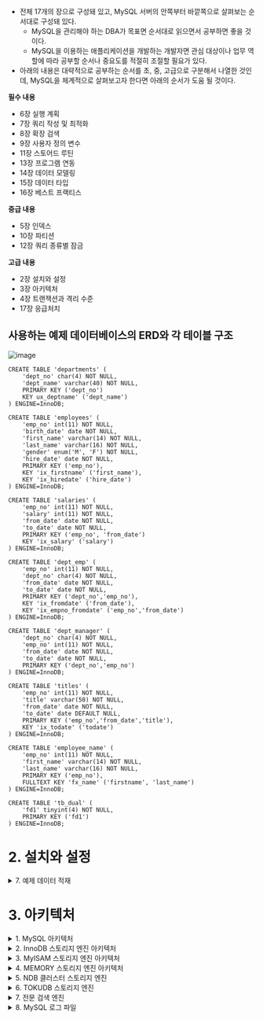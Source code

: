 
- 전체 17개의 장으로 구성돼 있고, MySQL 서버의 안쪽부터 바깥쪽으로 살펴보는 순서대로 구성돼 있다.
  - MySQL을 관리해야 하는 DBA가 목표면 순서대로 읽으면서 공부하면 좋을 것이다.
  - MySQL을 이용하는 애플리케이션을 개발하는 개발자면 관심 대상이나 업무 역할에 따라 공부할 순서나 중요도를 적절히 조절할 필요가 있다.
- 아래의 내용은 대략적으로 공부하는 순서를 초, 중, 고급으로 구분해서 나열한 것인데, MySQL을 체계적으로 살펴보고자 한다면 아래의 순서가 도움 될 것이다.

**필수 내용**
- 6장 실행 계획
- 7장 쿼리 작성 및 최적화
- 8장 확장 검색
- 9장 사용자 정의 변수
- 11장 스토어드 루틴
- 13장 프로그램 연동
- 14장 데이터 모델링
- 15장 데이터 타입
- 16장 베스트 프랙티스 

**중급 내용**
- 5장 인덱스
- 10장 파티션
- 12장 쿼리 종류별 잠금

**고급 내용**
- 2장 설치와 설정
- 3장 아키텍처
- 4장 트랜잭션과 격리 수준
- 17장 응급처치


## 사용하는 예제 데이터베이스의 ERD와 각 테이블 구조
![image](https://user-images.githubusercontent.com/28394879/137692687-f7159e93-21aa-4b24-81ee-9a7ac636e48b.png)

```mysql
CREATE TABLE 'departments' (
    'dept_no' char(4) NOT NULL,
    'dept_name' varchar(40) NOT NULL,
    PRIMARY KEY ('dept_no')
    KEY ux_deptname' ('dept_name')
) ENGINE=InnoDB;

CREATE TABLE 'employees' (
    'emp_no' int(11) NOT NULL,
    'birth_date' date NOT NULL,
    'first_name' varchar(14) NOT NULL,
    'last_name' varchar(16) NOT NULL,
    'gender' enum('M', 'F') NOT NULL,
    'hire_date' date NOT NULL,
    PRIMARY KEY ('emp_no'),
    KEY 'ix_firstname' ('first_name'),
    KEY 'ix_hiredate' ('hire_date')
) ENGINE=InnoDB;

CREATE TABLE 'salaries' (
    'emp_no' int(11) NOT NULL,
    'salary' int(11) NOT NULL,
    'from_date' date NOT NULL,
    'to_date' date NOT NULL,
    PRIMARY KEY ('emp_no', 'from_date')
    KEY 'ix_salary' ('salary')
) ENGINE=InnoDB;

CREATE TABLE 'dept_emp' (
    'emp_no' int(11) NOT NULL,
    'dept_no' char(4) NOT NULL,
    'from_date' date NOT NULL,
    'to_date' date NOT NULL,
    PRIMARY KEY ('dept_no','emp_no'),
    KEY 'ix_fromdate' ('from_date'),
    KEY 'ix_empno_fromdate' ('emp_no','from_date')
) ENGINE=InnoDB;

CREATE TABLE 'dept_manager' (
    'dept_no' char(4) NOT NULL,
    'emp_no' int(11) NOT NULL,
    'from_date' date NOT NULL,
    'to_date' date NOT NULL,
    PRIMARY KEY ('dept_no','emp_no')
) ENGINE=InnoDB;

CREATE TABLE 'titles' (
    'emp_no' int(11) NOT NULL,
    'title' varchar(50) NOT NULL,
    'from_date' date NOT NULL,
    'to_date' date DEFAULT NULL,
    PRIMARY KEY ('emp_no','from_date','title'),
    KEY 'ix_todate' ('todate')
) ENGINE=InnoDB;

CREATE TABLE 'employee_name' (
    'emp_no' int(11) NOT NULL,
    'first_name' varchar(14) NOT NULL,
    'last_name' varchar(16) NOT NULL,
    PRIMARY KEY ('emp_no'),
    FULLTEXT KEY 'fx_name' ('firstname', 'last_name')
) ENGINE=InnoDB;

CREATE TABLE 'tb_dual' (
    'fd1' tinyint(4) NOT NULL,
    PRIMARY KEY ('fd1')
) ENGINE=InnoDB;
```

# 2. 설치와 설정

<details> <summary> 7. 예제 데이터 적재</summary>

## 7. 예제 데이터 적재

- docker를 활용한 mysql 적재
```
$ docker run --platform linux/amd64 -d -p 3306:3306 \
-e MYSQL_ALLOW_EMPTY_PASSWORD=true \
--name mysql \
-v /Users/singyeongdeog/Documents/mysql:/var/lib/mysql \
mysql:5.7 --character-set-server=utf8 --collation-server=utf8_unicode_ci

$ docker exec -it mysql bin/bash

$ apt-get update
$ apt-get install wget
$ apt-get install bzip2
$ wget https://launchpad.net/test-db/employees-db-1/1.0.6/+download/employees_db-full-1.0.6.tar.bz2
$ tar jxvf employees_db-full-1.0.6.tar.bz2
$ cd employees_db
$ mysql
$ SOURCE employees.sql
```


</details>

# 3. 아키텍처

<details> <summary> 1. MySQL 아키텍처 </summary>

## 3.1 MySQL 아키텍처

- 이 장의 목적은 MySQL의 쿼리를 작성하고 튜닝할 때 필요한 기본적인 MySQL의 구조를 훑어 보는데 있다.
  - MySQL은 다른 DBMS에 비해 구조가 상당히 독특하다.
  - 사용자 입장에서 보면 거의 차이가 느껴지지 않지만 이런 독특한 구조 때문에 다른 DBMS에서는 가질 수 없는 혜택을 누릴 수도 있으며, 반대로 다른 DBMS에서는 문제되지 않을 것들이 가끔 문제가 되기도 한다.


### 3.1.1 MySQL의 전체 구조 
![image](https://user-images.githubusercontent.com/28394879/138015478-1f63e917-968f-41e9-9338-1c21e98e66ef.png)

- MySQL은 일반 상용 RDBMS에서 제공하는 대부분의 접근법을 모두 지원한다.
  - MySQL 고유의 C API 부터 시작해 JDBC나 ODBC, 그리고 .NET의 표준 드라이버를 제공하며, 이러한 드라이버를 이용해 C/C++, PHP, 자바, 펄, 파이썬, 루비나 .NET 및 코볼까지 모든 언어를 이용해 MySQL 서버에서 쿼리를 사용할 수 있게 지원한다.
- MySQL 서버는 크게 MySQL 엔진과 스토리지 엔진으로 구분해서 볼 수 있다.
  - 여기에서는 MySQL의 쿼리 파서나 옵티마이저 등과 같은 기능을 스토리지 엔진과 구분하고자 위의 그림에서는 "MySQL 엔진"과 "스토리지 엔진"으로 구분했다.
  - 그리고 이 둘을 모두 합쳐서 그냥 MySQL 또는 MySQL 서버라고 표현하겠다.

**MySQL 엔진**

- MySQL 엔진은 클라이언트로부터의 접속 및 쿼리 요청을 처리하는 커넥션 핸들러와 SQL 파서 및 전처리기, 그리고 쿼리의 최적화된 실행을 위한 옵티마이저가 중심을 이룬다.
  - 그리고 성능 향상을 위해 MyISAM의 키 캐시나 InnoDB의 버퍼 풀과 같은 보조 저장소 기능이 포함돼 있다.
  - 또한, MySQL은 표준 SQL(ANSI SQL -92) 문법을 지원하기 때문에 표준 문법에 따라 작성된 쿼리는 타 DBMS와 호환되어 실행될 수 있다.
  
**스토리지 엔진**

- MySQL 엔진은 요청된 SQL 문장을 분석하거나 최적화하는 등 DBMS의 두뇌에 해당하는 처리를 수행하고, 실제 데이터를 디스크 스토리지에 저장하거나 디스크 스토리지로부터 데이터를 읽어오는 부분은 스토리지 엔진이 전담한다.
  - MySQL 서버에서 MySQL 엔진은 하나지만 스토리지 엔진은 여러 개를 동시에 사용할 수 있다.
  - 다음 예제와 같이 테이블이 사용할 스토리지 엔진을 저장하면 이후 해당 테이블의 모든 읽기 작업이나 변경 작업은 정의된 스토리지 엔진이 처리한다.
  ```
  mysql> CREATE TABLE test_table (fd1 INT, fd2 INT) ENGINE=INNODB;
  ```
  - 위 예제에서는 test_table은 InnoDB 스토리지 엔진을 사용하도록 정의했다.
  - 이제 test_table에 대해 INSERT, UPDATE, DELETE, SELECT, ... 등의 작업이 발생하면 InnoDB 스토리지 엔진이 그러한 처리를 담당하게 된다.


**핸들러 API**

- MySQL 엔진의 쿼리 실행기에서 데이터를 쓰거나 읽어야 할 때는 각 스토리지 엔진에게 쓰기 또는 읽기를 요청하는데, 이러한 요청을 핸들러(Handler) 요청이라고 하고, 여기서 사용되는 API를 핸들러 API라고 한다.
  - InnoDB 스토리지 엔진 또한 이 핸들러 API를 이용해 MySQL 엔진과 데이터를 주고받는다.
  - 이 핸들러 API를 통해 얼마나 많은 데이터(레코드) 작업이 있었는지는 "SHOW GLOBAL STATUS LIKE 'Handler%';" 명령으로 확인할 수 있다.


### 3.1.2 MySQL 스레딩 구조
![image](https://user-images.githubusercontent.com/28394879/138018864-85b789f3-7677-4672-a687-07eec6c00ece.png)

- MySQL 서버는 프로세스 기반이 아니라 스레드 기반으로 작동하며, 크게 포그라운드(Foreground) 스레드와 백그라운드(Background) 스레드로 구분할 수 있다.

- **포그라운드 스레드(클라이언트 스레드)**
  - 포그라운드 스레드는 최소한 MySQL 서버에 접속된 클라이언트의 수만큼 존재하며, 주로 각 클라이언트 사용자가 요청하는 쿼리 문장을 처리하는 것이 임무다.
    - 클라이언트 사용자가 작업을 마치고 커넥션을 종료하면 해당 커넥션을 담당하던 스레드는 다시 스레드 캐시(Thread pool)로 되돌아간다.
    - 이때 이미 스레드 캐시에 일정 개수 이상의 대기 중인 스레드가 있으면 스레드 캐시에 넣지 않고 스레드를 종료시켜 일정 개수의 스레드만 스레드 캐시에 존재하게 된다.
    - 이렇게 스레드의 개수를 일정하게 유지하게 만들어주는 파라미터가 thread_cache_size다.
  - 포그라운드 스레드는 데이터를 MySQL의 데이터 버퍼나 캐시로부터 가져오며, 버퍼나 캐시에 없는 경우에는 직접 디스크의 데이터나 인덱스 파일로부터 데이터를 읽어와서 작업을 처리한다.
    - MyISAM 테이블은 디스크 쓰기 작업까지 포그라운드 스레드가 처리하지만(MyISAM도 지연된 쓰기가 있지만 일반적인 방식은 아님) InnoDB 테이블은 데이터나 버퍼나 캐시까지만 포그라운드 스레드가 처리하고, 나머지 버퍼로부터 디스크까지 기록하는 작업은 백그라운드 스레드가 처리한다.


- **백그라운드 스레드**
  - MyISAM의 경우에는 별로 해당 사항이 없는 부분이지만 InnoDB는 여러 가지 작업이 백그라운드로 처리된다.
    - 대표적으로 인서트 버퍼(Insert Buffer)를 병합하는 스레드, 로그를 디스크로 기록하는 스레드, InnoDB 버퍼 풀의 데이터를 디스크에 기록하는 스레드, 데이터를 버퍼로 읽어들이는 스레드, 그리고 여러 가지 잠금이나 데드락을 모니터링하는 스레드가 있다.
    - 이러한 모든 스레드를 총괄하는 메인 스레드로 있다.
  - 모두 중요한 역할을 하지만 그중에서도 가장 중요한 것은 로그 스레드(Log thread)와 버퍼의 데이터를 디스크로 내려쓰는 작업을 처리하는 쓰기 스레드(Write thread)일 것이다.
    - 쓰기 스레드는 윈도우용 MySQL 5.0에서부터 1개 이상을 설정할 수 있었지만 리눅스나 유닉스 계열 MySQL에서는 5.1 버전부터 쓰기 스레드의 개수를 1개 이상으로 지정할 수 있게 됐다.
    - 이 쓰기 스레드의 개수를 지정하는 파라미터는 innodb_read_io_threads 다.
    - InnoDB에서도 데이터를 읽는 작업은 주로 클라이언트 스레드에서 처리되기 때문에 읽기 쓰레드는 많이 설정할 필요가 없지만, 쓰기 스레드는 아주 많은 작업을 백그라운드로 처리하기 때문에 일반적인 내장 디스크를 사용할 때는 2~4 정도, DAS나 SAN과 같은 스토리지를 사용할 때는 4개 이상으로 충분히 설정해 해당 스토리지 장비가 충분히 활용될 수 있게 하는 것이 좋다.

- SQL 처리 도중 데이터의 쓰기 작업은 지연(버퍼링)되어 처리될 수 있지만 데이터의 읽기 작업은 절대 지연될 수 없다.(사용자가 SELECT 쿼리를 실행하는데, "요청된 SELECT는 10분 뒤에 결과를 돌려주겠다"라고 응답을 보내는 DBMS는 없다).
  - 그래서 일반적인 상용 DBMS에는 대부분 쓰기 작업을 버퍼링해서 일괄 처리하는 기능이 탑재돼 있으며 InnoDB 또한 이러한 방식으로 처리한다.
  - 하지만 MyISAM은 그렇지 않고 사용자 스레드가 쓰기 작업까지 함께 처리하도록 설계돼 있다.
  - 이러한 이유로 InnoDB에서는 INSERT와 UPDATE 그리고 DELETE 쿼리로 데이터가 변경되는 경우, 데이터가 디스크의 데이터 파일로 완전히 저장될 때까지 기다리지 않아도 된다.
  - 하지만 MyISAM에서 일반적인 쿼리는 쓰기 버퍼링 기능을 사용할 수 없다.


> MySQL에서 사용자 스레드와 포그라운드 스레드는 똑같은 의미로 사용된다.
> 클라이언트가 MySQL 서버에 접속하게 되면 MySQL 서버는 그 클라이언트의 요청을 처리해 줄 스레드를 생성해 그 클라이언트에게 할당해 준다.
> 이 스레드는 DBMS의 앞단에서 사용자(클라이언트)와 통신하기 떄문에 포그라운드 스레드라고 하며, 또한 사용자가 요청한 작업을 처리하기 때문에 사용자 스레드라고도 한다.

### 3.1.3 메모리 할당 및 사용구조

![image](https://user-images.githubusercontent.com/28394879/138021759-f3421f96-7d21-46de-9c5b-3bdff5319bdf.png)

- MySQL에서 사용되는 메모리 공간은 크게 글로벌 메모리 영역과 로컬 메모리 영역으로 구분할 수 있다.
  - 글로벌 메모리 영역의 모든 메모리 공간은 MySQL 서버가 시작되면서 무조건 운영체제로부터 할당된다.
  - 운영체제의 종류에 따라 다르겠지만 요청된 메모리 공간을 100% 할당해줄 수도 있고, 그 공간만큼 예약해두고 필요할 떄 조금씩 할당해주는 경우도 있다.
  - 각 운영체제의 메모리 할당 방식은 상당히 복잡하며, MySQL 서버가 사용하고 있는 정확한 메모리 양을 측정하는 것 또한 쉽지 않다.
  - 그냥 단순하게 MySQL의 파라미터로 설정해 둔 만큼 운영체제로부터 메모리를 할당받는다고 생각하는 것이 좋을 듯하다.
- 글로벌 메모리 영역과 로컬 메모리 영역의 차이는 MySQL 서버 내에 존재하는 많은 스레드가 공유해서 사용하는 공간인지 아닌지에 따라 구분되며 각각 다음과 같은 특성이 있다. 
- **글로벌 메모리 영역**
  - 일반적으로 클라이언트 스레드의 수와 무관하게 일반적으로 하나의 메모리 공간만 할당된다.
  - 단, 필요에 따라 2개 이상의 메모리 공간을 할당받을 수도 있지만 클라이언트의 스레드 수와는 무관하며, 생성된 글로벌 영역이 N개라 하더라도 모든 스레드에 의해 공유된다.
- **로컬 메모리 영역**
  - 세션 메모리 영역이라고도 표현하며, MySQL 서버에 존재하는 클라이언트 스레드가 쿼리를 처리하는 데 사용하는 메모리 영역이다.
    - 대표적으로 위의 그림에서의 커넥션 버퍼와 정렬(소트) 버퍼 등이 있다.
    - 클라이언트가 MySQL서버에 접속하면 MySQL 서버에서는 클라이언트 커넥션으로부터의 요청을 처리하기 위해 스레드를 하나씩 할당하게 되는데, 클라이언트 스레드가 사용하는 메모리 공간이라고 해서 클라이언트 메모리 영역이라고도 한다. 
    - 클라이언트와 MySQL 서버와의 커넥션을 세션이라고 하기 떄문에 로컬 메모리 영역을 세션 메모리 영역이라고도 표현한다.
  - 로컬 메모리는 각 클라이언트 스레드별로 독립적으로 할당되며 절대 공유되어 사용되지 않는다는 특징이 있다.
    - 일반적으로 글로벌 메모리 영역의 크기는 주의해서 설정하지만 소트 버퍼와 같은 로컬 메모리 영역은 크게 신경 쓰지 않고 설정하는데, 최악의 경우(가능성이 희박하지만)에는 MySQL 서버가 메모리 부족으로 멈춰 버릴 수도 있으므로 적절한 메모리 공간을 설정하는 것이 중요하다.
  - 로컬 메모리 공간의 또 한 가지 중요한 특징은 각 쿼리의 용도별로 필요할 때만 공간이 할당되고 필요하지 않은 경우에는 MySQL이 메모리 공간을 할당조차도 하지 않을 수도 있다는 점이다.
    - 대표적으로 소트 버퍼나 조인 버퍼와 같은 공간이 그러하다.
  - 그리고 로컬 메모리 공간은 커넥션이 열려 있는 동안 계속 할당된 상태로 남아 있는 공간도 있고(커넥션 버퍼나 결과 버퍼) 그렇지 않고 쿼리를 실행하는 순간에만 할당했다가 다시 해제하는 공간(소트 버퍼나 조인 버퍼)도 있다.

### 3.1.4 플러그인 스토리지 엔진 모델

![image](https://user-images.githubusercontent.com/28394879/138054290-5636540f-f6d0-485f-88a7-ad994183e624.png)
- MySQL의 독특한 구조 중 대표적인 것이 바로 플러그인 모델이다.
  - 플러그인해서 사용할 수 있는 것이 스토리지 엔진만 가능한 것은 아니다.
  - MySQL 5.1부터는 전문 검색 엔진을 위한 검색어 파서(인덱싱할 키워드를 분리해내는 작업)도 플러그인 형태로 개발해서 사용할 수 있다.
  - MySQL은 이미 기본적으로 많은 스토리지 엔진을 가지고 있다.
  - 하지만 이 세상의 수 많은 사용자의 요구조건을 만족시키기 위해 기본적으로 제공되는 스토리지 엔진 이외에 부가적인 기능을 더 제공하는 스토리지 엔진이 필요할 수 있으며, 이러한 요건을 기초로 다른 전문 개발 회사 또는 우리가 직접 스토리지 엔진을 제작하는 것도 가능하다.
- MySQL에서 쿼리가 실행되는 과정을 크게 아래 그림과 같이 나눈다면 거의 대부분의 작업이 MySQL엔진에서 처리되고, 마지막 "데이터 읽기/쓰기" 작업만 스토리지 엔진에 의해 처리된다(만약 우리가 아주 새로운 용도의 스토리지 엔진을 만든다 하더라도 DBMS의 전체 기능이 아닌 일부분의 기능만 수행하는 엔진을 작성하게 된다는 의미다)
  - ![image](https://user-images.githubusercontent.com/28394879/138054999-4ecbbfa7-6460-4fb7-bfbb-a5548c1bd666.png)
- 위의 그림의 각 처리 영역에서 "데이터 읽기/쓰기" 작업은 거의 대부분 1건의 레코드 단위로 처리된다
  - 예) 특정 인덱스의 레코드 1건 읽기 또는 마지막 읽었던 레코드의 다음 또는 이전 레코드 읽기
  - 그리고 MySQL을 사용하다 보면 "핸들러(Handler)"라는 단어를 자주 접하게 될 것이다.
  - 핸들러라는 단어는 MySQL 서버의 소스코드로부터 넘어온 표현인데, 이는 우리가 매일 타고 다니는 자동차로 비유해 보면 쉽게 이해할 수 있따.
  - 사람이 핸들(운전대)을 이용해 자동차를 운전하듯이, 프로그래밍 언어에서는 어떤 기능을 호출하기 위해 사용하는 운전대와 같은 역할을 하는 객체를 핸들러(또는 핸들러 객체)라고 표현한다.
  - MySQL 서버에서는 MySQL 엔진은 사람 역할을 하고, 각 스토리지 엔진은 자동차 역할을 하게 되는데, MySQL 엔진이 스토리지 엔진을 조정하기 위해 핸들러라는 것을 사용하게 된다.
- MySQL에서 핸들러라는 것은 개념적인 내용이라서 완전히 이해하지 못하더라도 크게 문제되진 않지만 최소한 MySQL 엔진이 각 스토리지 엔진에게 데이터를 읽어오거나 저장하도록 명령하려면 핸들러를 꼭 통해야 한다는 점만 기억하자.
  - 나중에 MySQL 서버의 상태 변수라는 것을 배우게 될 텐데, 이러한 상태 변수 가운데 "Handler_"로 시작하는 것(대표적으로 Handler_read_md_next 같은)이 많다는 사실을 알게 될 것이다.
  - 그러면 "Handler_"로 시작하는 상태 변수는 "MySQL 엔진이 각 스토리지 엔진에게 보낸 명령의 횟수를 의미하는 변수"라고 이해하면 된다.
  - MySQL에서 MyISAM이나 InnoDB와 같이 다른 스토리지 엔진을 사용하는 테이블에 대해 쿼리를 실행하더라도 MySQL의 처리 내용은 대부분 동일하며, 단순히 위의 그림의 마지막 단계인 "데이터 읽기/쓰기" 영역의 처리만 차이가 있을 뿐이다.
  - 실질적인 GROUP BY나 ORDER BY 등 많은 복잡한 처리는 스토리지 엔진 영역이 아니라 MySQL 엔진의 처리 영역인 "쿼리 실행기"에서 처리된다.
- 그렇다면 MyISAM이나 InnoDB 스토리지 엔진 가운데 뭘 사용하든 별 차이가 없는 것 아닌가, 라고 생각할 수 있지만 "그렇진 않다."
  - 여기서 설명한 내용은 아주 간략하게 언급한 것일 뿐이고, 단순히 보이는 "데이터 읽기/쓰기" 작업 처리 방식이 얼마나 달라질 수 있는가를  뒷 챕터들을 통해 느끼게 될 것이다.
  - 여기서 중요한 내용은 '하나의 쿼리 작업은 여러 하위 작업으로 나뉘는데, 각 하위 작업이 MySQL 엔진 영역에서 처리되는지 아니면 스토리지 엔진 영역에서 처리되는지 구분할 줄 알아야 한다.'는 점이다.
  - 사실 여기서는 스토리지 엔진의 개념을 설명하기 위한 것도 있지만 각 단위 작업을 누가 처리하고 "MySQL 엔진 영역"과 "스토리지 엔진 영역"의 차이를 설명하는데 목적이 있다.
- 이제 설치돼 있는 MySQL 서버(mysqld)에서 지원되는 스토리지 엔진이 어떤 것이 있는지 확인해보자.
  ```
  mysql> show ENGINES;
    +--------------------+---------+----------------------------------------------------------------+--------------+------+------------+
    | Engine             | Support | Comment                                                        | Transactions | XA   | Savepoints |
    +--------------------+---------+----------------------------------------------------------------+--------------+------+------------+
    | InnoDB             | DEFAULT | Supports transactions, row-level locking, and foreign keys     | YES          | YES  | YES        |
    | MRG_MYISAM         | YES     | Collection of identical MyISAM tables                          | NO           | NO   | NO         |
    | MEMORY             | YES     | Hash based, stored in memory, useful for temporary tables      | NO           | NO   | NO         |
    | BLACKHOLE          | YES     | /dev/null storage engine (anything you write to it disappears) | NO           | NO   | NO         |
    | MyISAM             | YES     | MyISAM storage engine                                          | NO           | NO   | NO         |
    | CSV                | YES     | CSV storage engine                                             | NO           | NO   | NO         |
    | ARCHIVE            | YES     | Archive storage engine                                         | NO           | NO   | NO         |
    | PERFORMANCE_SCHEMA | YES     | Performance Schema                                             | NO           | NO   | NO         |
    | FEDERATED          | NO      | Federated MySQL storage engine                                 | NULL         | NULL | NULL       |
    +--------------------+---------+----------------------------------------------------------------+--------------+------+------------+
    9 rows in set (0.00 sec)
  ``` 
- Support 칼럼에 표시될 수 있는 값은 아래 4가지다.
  - YES: MySQL 서버(mysqld)에 해당 스토리지 엔진이 포함돼 있고, 사용 가능으로 활성화된 상태임
  - DEFAULT: "YES"와 동일한 상태이지만 필수 스토리지 엔진임을 의미함(즉 이 스토리지 엔진이 없으면 MySQL이 시작되지 않을수도 있음을 의미한다)
  - NO: 현재 MySQL 서버(mysqld)에 포함되지 않았음을 의미함
  - DISABLED: 현재 MySQL 서버(mysqld)에는 포함됐지만 파라미터에 의해 비활성화된 상태임
- MySQL 서버(mysqld)에 포함되지 않은 스토리지 엔진(Support 칼럼이 NO로 표시되는)을 사용하려면 MySQL 서버를 다시 빌드(컴파일)해야 한다.
  - 하지만 우리의 MySQL 서버가 적절히 준비만 돼 있다면 플러그인 형태로 빌드된 스토리지 엔진 라이브러리를 내려받아 끼워 넣기만 하면 사용할 수 있다.
  - 또한 플러그인 형태의 스토리지 엔진은 손쉽게 업그레이드할 수 있다.
  - 스토리지 엔진뿐 아니라 모든 플러그인의 내용은 다음과 같이 확인할 수 있다.
  - 이 명령으로 스토리지 엔진뿐 아니라 전문 검색용 파서와 같은 플러그인도 (만약 설치돼 있다면) 확인할 수 있다.
  ```
  mysql> show plugins;
    +----------------------------+----------+--------------------+---------+---------+
    | Name                       | Status   | Type               | Library | License |
    +----------------------------+----------+--------------------+---------+---------+
    | binlog                     | ACTIVE   | STORAGE ENGINE     | NULL    | GPL     |
    | mysql_native_password      | ACTIVE   | AUTHENTICATION     | NULL    | GPL     |
    | sha256_password            | ACTIVE   | AUTHENTICATION     | NULL    | GPL     |
    | CSV                        | ACTIVE   | STORAGE ENGINE     | NULL    | GPL     |
    | MEMORY                     | ACTIVE   | STORAGE ENGINE     | NULL    | GPL     |
    | InnoDB                     | ACTIVE   | STORAGE ENGINE     | NULL    | GPL     |
    | INNODB_TRX                 | ACTIVE   | INFORMATION SCHEMA | NULL    | GPL     |
    | INNODB_LOCKS               | ACTIVE   | INFORMATION SCHEMA | NULL    | GPL     |
    | INNODB_LOCK_WAITS          | ACTIVE   | INFORMATION SCHEMA | NULL    | GPL     |
    | INNODB_CMP                 | ACTIVE   | INFORMATION SCHEMA | NULL    | GPL     |
    | INNODB_CMP_RESET           | ACTIVE   | INFORMATION SCHEMA | NULL    | GPL     |
    | INNODB_CMPMEM              | ACTIVE   | INFORMATION SCHEMA | NULL    | GPL     |
    | INNODB_CMPMEM_RESET        | ACTIVE   | INFORMATION SCHEMA | NULL    | GPL     |
    | INNODB_CMP_PER_INDEX       | ACTIVE   | INFORMATION SCHEMA | NULL    | GPL     |
    | INNODB_CMP_PER_INDEX_RESET | ACTIVE   | INFORMATION SCHEMA | NULL    | GPL     |
    | INNODB_BUFFER_PAGE         | ACTIVE   | INFORMATION SCHEMA | NULL    | GPL     |
    | INNODB_BUFFER_PAGE_LRU     | ACTIVE   | INFORMATION SCHEMA | NULL    | GPL     |
    | INNODB_BUFFER_POOL_STATS   | ACTIVE   | INFORMATION SCHEMA | NULL    | GPL     |
    | INNODB_TEMP_TABLE_INFO     | ACTIVE   | INFORMATION SCHEMA | NULL    | GPL     |
    | INNODB_METRICS             | ACTIVE   | INFORMATION SCHEMA | NULL    | GPL     |
    | INNODB_FT_DEFAULT_STOPWORD | ACTIVE   | INFORMATION SCHEMA | NULL    | GPL     |
    | INNODB_FT_DELETED          | ACTIVE   | INFORMATION SCHEMA | NULL    | GPL     |
    | INNODB_FT_BEING_DELETED    | ACTIVE   | INFORMATION SCHEMA | NULL    | GPL     |
    | INNODB_FT_CONFIG           | ACTIVE   | INFORMATION SCHEMA | NULL    | GPL     |
    | INNODB_FT_INDEX_CACHE      | ACTIVE   | INFORMATION SCHEMA | NULL    | GPL     |
    | INNODB_FT_INDEX_TABLE      | ACTIVE   | INFORMATION SCHEMA | NULL    | GPL     |
    | INNODB_SYS_TABLES          | ACTIVE   | INFORMATION SCHEMA | NULL    | GPL     |
    | INNODB_SYS_TABLESTATS      | ACTIVE   | INFORMATION SCHEMA | NULL    | GPL     |
    | INNODB_SYS_INDEXES         | ACTIVE   | INFORMATION SCHEMA | NULL    | GPL     |
    | INNODB_SYS_COLUMNS         | ACTIVE   | INFORMATION SCHEMA | NULL    | GPL     |
    | INNODB_SYS_FIELDS          | ACTIVE   | INFORMATION SCHEMA | NULL    | GPL     |
    | INNODB_SYS_FOREIGN         | ACTIVE   | INFORMATION SCHEMA | NULL    | GPL     |
    | INNODB_SYS_FOREIGN_COLS    | ACTIVE   | INFORMATION SCHEMA | NULL    | GPL     |
    | INNODB_SYS_TABLESPACES     | ACTIVE   | INFORMATION SCHEMA | NULL    | GPL     |
    | INNODB_SYS_DATAFILES       | ACTIVE   | INFORMATION SCHEMA | NULL    | GPL     |
    | INNODB_SYS_VIRTUAL         | ACTIVE   | INFORMATION SCHEMA | NULL    | GPL     |
    | MyISAM                     | ACTIVE   | STORAGE ENGINE     | NULL    | GPL     |
    | MRG_MYISAM                 | ACTIVE   | STORAGE ENGINE     | NULL    | GPL     |
    | PERFORMANCE_SCHEMA         | ACTIVE   | STORAGE ENGINE     | NULL    | GPL     |
    | ARCHIVE                    | ACTIVE   | STORAGE ENGINE     | NULL    | GPL     |
    | BLACKHOLE                  | ACTIVE   | STORAGE ENGINE     | NULL    | GPL     |
    | FEDERATED                  | DISABLED | STORAGE ENGINE     | NULL    | GPL     |
    | partition                  | ACTIVE   | STORAGE ENGINE     | NULL    | GPL     |
    | ngram                      | ACTIVE   | FTPARSER           | NULL    | GPL     |
    +----------------------------+----------+--------------------+---------+---------+
    44 rows in set (0.00 sec)
  ``` 

### 3.1.5 쿼리 실행 구조 
![image](https://user-images.githubusercontent.com/28394879/138060457-b34a9a39-ea7a-40f1-ba10-4c0715edd43b.png)

- 위의 그림은 쿼리를 실행하는 관점에서 MySQL의 구조를 간략하게 그림으로 표현한 것이며, 다음과 같이 기능별로 나눠서 볼 수 있다.
- 파서
  - 파서는 사용자 요청으로 들어온 쿼리 문장을 토큰(MySQL이 인식할 수 있는 최소 단위의 어휘나 기호)으로 분리해 트리 형태의 구조로 만들어 내는 작업을 의미한다.
  - 쿼리 문장의 기본 문법 오류는 이 과정에서 발견되며 사용자에게 오류 메시지를 전달하게 된다.
- 전처리기
  - 파서 과정에서 만들어진 파서 트리를 기반으로 쿼리 문장에 구조적인 문제점이 있는지 확인한다.
  - 각 토큰을 테이블 이름이나 칼럼 이름 또는 내장 함수와 같은 개체를 매핑해 해당 객체의 존재 여부와 객체의 접근권한 등을 확인하는 과정을 이 단계에서 수행한다.
  - 실제 존재하지 않거나 권한상 사용할 수 없는 개체의 토큰은 이 단계에서 걸러진다.
- 옵티마이저
  - 옵티마이저란 사용자의 요청으로 들어온 쿼리 문장을 저렴한 비용으로 가장 빠르게 처리할지 결정하는 역할을 담당하는데, DBMS의 두뇌에 해당한다고 볼 수 있다.
  - 여기에서 이야기하고자 하는 내용은 대부분 옵티마이저가 선택하는 내용을 설명하는 것이며, 어떻게 하면 옵티마이저가 더 나은 선택을 할 수 있게 유도하는가를 알려주는 것이라고 생각해도 될 정도로 옵티마이저의 역할은 중요하고 영향 범위 또한 아주 넓다.
- 실행 엔진
  - 옵티마이저가 두뇌라면 실행 엔진과 핸들러는 손과 발에 비유할 수 있다(좀더 재미있게 회사로 비유한다면 옵티마이저는 회사의 경영진, 실행 엔진은 중간 관리자, 핸들러는 각 업무의 실무자로 비유해 볼 수 있다).
  - 실행 엔진이 하는 일을 더 쉽게 이해할 수 있게 간단하게 예를 들어서 살펴보자.
  - 옵티마이저가 GROUP BY를 처리하기 위해 임시 테이블을 사용하기로 결정했다고 해보자.
    1. 실행 엔진은 핸들러에게 임시 테이블을 만들라고 요청
    2. 다시 실행 엔진은 WHERE 절에 일치하는 레코드를 읽어오라고 핸들러에게 요청
    3. 읽어온 레코드들을 1번에서 준비한 임시 테이블로 저장하라고 다시 핸들러에게 요청
    4. 데이터가 준비된 임시 테이블에서 필요한 방식으로 데이터를 읽어 오라고 핸들러에게 다시 요청
    5. 최종적으로 실행 엔진은 결과를 사용자나 다른 모듈로 넘김
  - 즉, 실행 엔진은 만들어진 계획대로 각 핸들러에게 요청해서 받은 결과를 또 다른 핸들러 요청의 입력으로 연결하는 역할을 수행한다.
- 핸들러(스토리지 엔진)
  - 위에서 잠깐 언급한 것처럼 핸들러는 MySQL 서버의 가장 밑단에서 MySQL 실행 엔진의 요청에 따라 데이터를 디스크로 저장하고 디스크로부터 읽어 오는 역할을 담당한다.
  - 핸들러는 결국 스토리지 엔진을 의미하며 MyISAM 테이블을 조작하는 경우에는 핸들러가 MyISAM 스토리지 엔진이 되고, InnoDB 테이블을 조작하는 경우에는 핸들러가 InnoDB 스토리지 엔진이 된다.     

### 3.1.6 복제(Replication)

![image](https://user-images.githubusercontent.com/28394879/138198111-c7bf2fa7-de87-4c36-9fe0-0118bdd4f726.png)

- 데이터베이스의 데이터가 갈수록 대용량화돼 가는 것을 생각하면 확장성(Scalability)은 DBMS에서 아주 중요한 요소다.
  - MySQL은 확장성을 위한 다양한 기술을 제공하는데 그중에서 가장 일반적인 방법이 복제(Replication)다.
  - MySQL의 복제는 거의 2000년도부터 제공됐기 때문에 타 DBMS의 복제보다 훨씬 이전부터 제공된 기능이며 또한 그만큼 안정적이다.
- MySQL의 복제는 레플리케이션(Replication)이라고도 하는데, 복제는 2대 이상의 MySQL 서버가 동일한 데이터를 담도록 실시간으로 동기화하는 기술이다.
  - 일반적으로 MySQL의 복제에는 INSERT나 UPDATE와 같은 쿼리를 이용해 데이터를 변경할 수 있는 MySQL 서버와 SELECT 쿼리로 데이터를 읽기만 할 수 있는 MySQL 서버로 나뉜다.
  - MySQL에서는 쓰기와 읽기의 역활로 구분해, 전자를 마스터(Master)라고 하고 후자를 슬레이브(Slave)라고 하는데(이러한 역할별 명칭은 DBMS 종류별로 조금씩 차이가 있다)
  - 일반적으로 MySQL 서버의 복제에서는 마스터는 반드시 1개이며 슬레이브는 1개이상으로 구성될 수 있다.
- 하나의 MySQL이 일반적으로는 마스터 또는 슬레이브 가운데 하나의 역할만을 수행하지만 때로는 MySQL 서버 하나가 마스터이면서 슬레이브 역할까지 수행하도록 설정하는 것도 가능하다.
  - 또한 마스터용 MySQL 프로그램과 슬레이브용 MySQL 프로그램이 정해져 있는 것은 더더욱 아니다.
  - 마스터나 슬레이브라는 것은 단지 그 서버의 역할 모델을 지칭하는 것일 뿐이다.

- **마스터(Master)**
  - 기술적으로는 MySQL 의 바이러니 로그가 활성화되면 어떤 MySQL 서버든 마스터가 될 수 있다.
  - 애플리케이션의 입장에서 본다면 마스터 장비는 주로 데이터가 생성 및 변경,삭제되는 주체(시작점)라고 볼 수 있다.
  - 일반적으로 MySQL 복제를 구성하는 경우 복제에 참여하는 여러 서버 가운데 변경이 허용되는 서버는 마스터로 한정될 때가 많다.
  - 그렇지 않은 경우 복제되는 데이터의 일관성을 보장하기 어렵기 때문이다.
  - 마스터 서버에서 실행되는 DML(데이터를 조작하는 문장)과 DDL(스키마를 변경하는 문장) 가운데 데이터의 구조나 내용을 변경하는 모든 쿼리 문장은 바니어리 로그에 기록한다.
  - 슬레이브 서버에서 변경 내역을 요청하면 마스터 장비는 그 바이너리 로그를 읽어 슬레이브로 넘긴다.
  - 마스터 장비의 프로세스 가운데 "Binlog dump"라는 스레드가 이 일을 전담하는 스레드다.
  - 만약 하나의 마스터 서버에 10개의 슬레이브가 연결돼 있다면 "Binlog dump" 스레드는 10개가 표시될 것이다.
- **슬레이브(Slave)**
  - 데이터(바이너리 로그)를 받아 올 마스터 장비의 정보(IP주소와 포트 정보 및 접속 계정)를 가지고 있는 경우 슬레이브가 된다(마스터나 슬레이브라고 해서 별도의 빌드 옵션이 필요하거나 프로그램을 별도로 설치해야 하는것은 아니다)
  - 마스터 서버가 바이너리 로그를 가지고 있다면 슬레이브 서버는 릴레이 로그를 가지고 있다
  - 일반적으로 마스터와 슬레이브의 데이터를 동일한 상태로 유지하기 위해 슬레이브 서버는 읽기 전용으로 설정할 때가 많다.
  - 슬레이브 서버의 I/O 스레드는 마스터 서버에 접속해 변경 내역을 요청하고, 받아 온 변경 내역을 릴레이 로그에 기록한다.
  - 그리고 슬레이브 서버의 SQL 스레드가 릴레이 로그에 기록된 변경 내역을 재실행(Replay)함으로써 슬레이브의 데이터를 마스터와 동일한 상태로 유지한다.
  - I/O 스레드(Slave_IO_Thread)와 SQL 스레드(Slave_SQL_Thread)는 마스터 MySQL에서는 기동되지 않으며, 복제가 설정된 슬레이브 MySQL 서버에서 자동으로 기동되는 스레드다.


복제를 사용할 경우 주로 잘못 생각하거나 간과하는 부분이 있는데 최소한 다음 사항에 대해서는 주의 해야 한다.

- **슬레이브는 하나의 마스터만 설정 가능**
  - MySQL의 복제에서 하나의 슬레이브는 하나의 마스터만 가질 수 있다.
  - 이 제약사항만 피할 수 있다면 상당히 다양한 형태의 구성으로 데이터를 복제할 수 있다.
  - 하나의 마스터에 N개의 슬레이브가 일반적인 형태이며 그 밖에 링(Ring)형태나 트리(Tree) 형태의 구성도 가능하다.
  - 그리고 많이 사용하진 않지만 마스터-마스터 형태의 복제도 사용된다.
  - 마스터-마스터 형태에는 사실 2개의 MySQL 서버 모두 마스터이면서 슬레이브가 되는 형태로 구성되는 것이다.
  - 더 자세한 복제의 구성 형태에 대해서는 16.9.1 "MySQl 복제의 형태"를 참조하자.
- **마스터와 슬레이브의 데이터 동기화를 위해 슬레이브는 읽기 전용으로 설정**
  - 마스터와 슬레이브로 복제가 구성된 상태에서 데이터는 마스터로 접속해서 변경해야 하는데, 사용자 실수나 애플리케이션 오류로 인해 슬레이브로 접속해서 실행하는 경우가 가끔 발생한다.
  - 만약 운 나쁘게도 일부 변경 작업은 마스터에서 실행되고 일부는 슬레이브에서 실행되고 있엇다면 데이터 동기화에 상당항 노력이 필요할지도 모른다.
  - 이러한 사용자 실수를 막기 위해 슬레이브는 읽기 전용(read_only 설정 파라미터)으로 설정하는 것이 일반적이다.
- **슬레이브 서버용 장비는 마스터와 동일한 사양이 적합**
  - 많은 사용자가 착각하는 부분이기도 한데, 슬레이브 서버용 장비는 마스터 서버용 장비보다 한 단게 낮은 장비로 선택하려고 할 때가 있다.
  - 하지만 마스터 서버에서 수많은 동시 사용자가 실행한 데이터 변경 쿼리 문장이 슬레이브 서버에서는 하나의 스레드로 모두 처리돼야 한다(이 부분은 지금의 구조상 피해 갈 방법이 없다) 
  - 그래서 변경이 매우 잦은 MySQL 서버일수록 마스터 서버의 사양보다 슬레이브 서버의 사양이 더 좋아야 마스터에서 동시에 여러 개의 스레드로 실행된 쿼리가 슬레이브에서 지연되지 않고 하나의 스레드로 처리될 수 있다.
  - 하지만 데이터 변경은 데이터 조회보다는 1/10 이하 수준으로 유지되는 것이 일반적으로 마스터 서버와 슬레이브 서버를 같은 사양으로 유지할 때가 많다.
  - 또한, 슬레이브 서버는 마스터 서버가 다운된 경우 그에 대한 복구 대안으로 사용될 때도 많기 때문에 사양을 동일하게 맞추는 경우가 대부분이다.
- **복제가 불필요한 경우에는 바이너리 로그 중지**
  - 바이너리 로그를 작성하기 위해 MySQL이 얼마나 많은 자원을 소모하고 성능이 저하되는지 잘 모르는 사용자가 많다.
  - 바이너리 로그를 안정적으로 기록하기 위해 갭 락(Gap lock)을 유지하고, 매번 트랜잭션이 커밋될 때마다 데이터를 변경시킨 쿼리 문장을 바이너리 로그에 기록해야 한다(어떤 경우에는 바이너리 로그에 정확히 기록되고 나서야 사용자가 요청한 쿼리 문장이 완료될 때도 있다)
  - 바이너리 로그를 기록하는 작업을 AutoCommit이 활성화된 MySQL 서버에서 더 심각한 부하로 나타날 때가 많다.
  - 특히 트랜잭션을 지원하지 않는 MyISAM 테이블은 항상 AutoCommit 모드로 작동하기 때문에 InnoDB 테이블보다 바이너리 로그를 기록하는 데 더 많은 자원을 사용하게 된다.
  - 바이너리 로그가 성능에 끼치는 영향은 16.11.2절 "운영체제의 파일 시스템 선정"을 참고하자.
- **바이너리 로그와 트랜잭션 격리 수준(Isolation level)**
  - 바이너리 로그 파일은 어떤 내용이 기록되느냐에 따라 STATEMENT 포맷 방식과 ROW 포맷 방식이 있다.
  - STATEMENT 방식은 바이너리 로그 파일에 마스터에서 실행되는 쿼리 문장을 기록하는 방식이며, ROW 포맷은 마스터에서 실행된 쿼리에 의해 변경된 레코드 값을 기록하는 방식이다.
  - MySQL 5.0 이하 버전까지는 STATEMENT 방식만 제공됐었는데, 이 방식에서는 마스터와 슬레이브의 데이터 일치를 위해 REPEATABLE READ 격리 수준만 사용 가능하다.
  - "MySQL 5.0 + STATEMENT 포맷의 바이너리 로그 + REPEATABLE READ 격리 수준" 환경에서는 "INSERT INTO ... SELECT ... FROM *" 형태의 쿼리 문장을 사용할 때 주의해야 한다. 자세한 내용은 12.2.2 절 "INSERT 쿼리의 잠금"을 참고하자.

> MySQL의 복제는 마스터에서 처리된 내용이 바이너리 로그로 기록되고, 그 내용이 슬레이브 MySQL 서버로 전달되어 재실행되는 방식으로 처리된다.
> MySQL 5.0까지는 바이너리 로그에는 마스터 MySQL 서버에서 실행된 SQL 문장이 그대로 기록되고, 슬레이브 MySQL 서버에서 똑같은 SQL 문장이 재실행되는 방식만 지원됐다.
> MySQL 5.1부터는 MySQL 5.0과 같이 SQL 문장을 기록하는 방법과 마스터에서 변경된 데이터 레코드를 기록하는 두 가지 방법을 제공한다.
> 바이너리 로그 파일에 SQL 문장을 기록하는 방식을 문장 기반 복제(Statement based replication)라고 하며, 변경된 레코드를 바이너리 로그에 기록하는 방식을 레코드 기반의 복제(Row based replication)라고 한다.
> SQL 기반의 복제는 아무리 데이터의 변경을 많이 유발하는 쿼리라 하더라도 SQL 문장 하나만 슬레이브로 전달되므로 네트워크 트래픽을 많이 유발하지는 않는다.
> 하지만 SQL 기반의 복제가 정상적으로 작동하려면 REPEATABLEREAD 이상의 트랜잭션 격리 수준을 사용해야 하며, 그로 인해 InnoDB 테이블에서는 레코드 간의 간격을 잠그는 갭락이나 넥스트 키 락이 필요해진다.
> 반면 레코드 기반의 복제는 마스터와 슬레이브 MySQL 서버 간의 네트워크 트래픽을 많이 발생시킬 수 있지만 READ-COMMITTED 트랜잭션 격리 수준에서도 작동할 수 있으며 InnoDB 테이블에서 잠금의 경합은 줄어든다.

### 3.1.7 쿼리 캐시

![image](https://user-images.githubusercontent.com/28394879/138218201-8ff79c93-de86-4b50-abb1-df587bd0d0d5.png)

- 쿼리 캐시(Query Cache)는 타 DBMS에는 없는 MySQL의 독특한 기능 중 하나로서 적절히 설정만 해두면 상당한 성능 향상 효과를 얻을 수 있다.
  - 여러 가지 복잡한 처리 절차와 꽤 큰 비용을 들여 실행된 결과를 쿼리 캐시에 담아 두고, 동일한 쿼리 요청이 왔을 때 간단하게 쿼리 캐시에서 찾아서 바로 결과를 내려 줄 수 있기 때문에 기대 이상의 효과를 거둘 수 있다.
  - 하지만 항상 그렇듯이 이 쿼리 캐시에 장단점이 있으므로 적절한 조율이 중요하다.
  - 쿼리 캐시는 단어의 의미와는 달리 SQL 문장을 캐시하는 것이 아니라 쿼리의 결과를 메모리에 캐시해 두는 기능이다.
  - 쿼리 캐시의 구조는 간단한 키와 값의 쌍으로 관리되는 맵(Map)과 같은 데이터 구조로 구현돼 있다.
  - 여기서 키를 구성하는 요소 가운데 가장 중요한 것은 쿼리 문장 자체일 것이며, 값은 해당 쿼리의 실행 결과가 될 것이다.
  - 위의 그림에서 쿼리 캐시 안의 작은 표와 같이 생각해 볼 수 있다.
- 하지만 데이터베이스에서 쿼리를 처리 할 떄는 상당히 많은 부분의 처리 절차가 있다.
  - 이를 전부 무시하고 동일한 쿼리 문장이 요청됐다고 그냥 캐시된 결과를 보내서는 안 된다.
  - 쿼리 캐시의 결과를 내려 보내주기 전에 반드시 다음과 같은 확인 절차를 거쳐야 한다.
    1. 요청된 쿼리 문장이 쿼리 캐시에 존재하는가?
    2. 해당 사용자가 그 결과를 볼 수 있는 권한을 가지고 있는가?
    3. 트랜잭션 내에서 실행된 쿼리인 경우, 그 결과가 가시 범위 내의 트랜잭션에서 만들어진 결과인가? (InnoDB의 경우)
    4. 쿼리에 사용된 기능(내장 함수나 저장 함수 등)이 캐시돼도 동일한 결과를 보장할 수 있는가?
       1. CURRENT_DATE, SYSDATE, RAND 등과 같이 호출 시점에 따라 결과가 달라지는 요소가 있는가?
       2. 프리페어 스테이트먼트의 경우 변수가 결과에 영향을 미치지 않는가?
    5. 캐시가 만들어지고 난 이후 해당 데이터가 다른 사용자에 의해 변경되지 않았는가?
    6. 쿼리에 의해 만들어진 결과가 캐시하기에 너무 크지 않은가?
    7. 그 밖에 쿼리 캐시를 사용하지 못하게 만드는 요소가 사용됐는가?

물론 이 밖에도 더 세세한 쿼리 캐시 비교 검색 과정이 있지만, 생략하고 우선 이 내용을 조금 더 자세히 살펴보자.

- **요청된 쿼리 문장이 쿼리 캐시에 존재하는가?**
  - 위의 그림에서도 알 수 있듯이, 쿼리 캐시는 MySQL의 어떠한 처리보다 앞 단에 위치하며, 캐시된 결과를 찾기 위해 쿼리 문장을 분석해서 복잡한 비교 과정을 거치는 것이 아니기 때문에 아주 간단하고 빠르게 진행 된다.
  - 비교 방식은 그냥 요청된 쿼리 문장 자체가 동일한지 여부를 비교하는 것이다.
  - 여기서 비교하는 대상으로는 공백이나 탭과 같은 문자까지 모두 포함되며, 대소문자까지 완전히 동일해야 같은 쿼리로 인식한다.
  - 결론적으로 애플리케이션의 전체 쿼리 가운데 동일하거나 비슷한 작업을 하는 쿼리는 하나의 쿼리로 통일해 문자열로 관리하는 것이 좋다.
  - 그렇다고 무리하게 쿼리를 통합하라는 것은 아니며, 적절히 추가 비용이 없이 변경이 가능한 것들은 통합하라는 것이다.
  - 동일한 쿼리가 여러곳에서 정의되어 사용되면 어느 순간에 각 쿼리가 달라지고(공백이나 개행 문자 하나라도) 그렇게 되면 쿼리 캐시를 공유하지 못하게 된다.
- **해당 사용자가 그 결과를 볼 수 있는 권한을 가지고 있는가?**
  - 어떤 사용자가 요청한 쿼리에 대해 동일한 쿼리 결과가 쿼리 캐시에 저장돼 있더라도 이 사용자가 해당 테이블의 읽기 권한이 없다면 쿼리 캐시의 결과를 보여줘서는 안 되기 때문에 이런 확인 작업은 당연한 것이다.
- **트랜잭션 내에서 실행된 쿼리의 경우 가시 범위 내에 있는 결과인가?**
  - InnoDB의 모든 트랜잭션은 각 트랜잭션 ID를 갖게 된다.
  - 트랜잭션 ID는 트랜잭션이 시작된 시점을 기준으로 순차적으로 증가하는 6바이트 숫자 값이어서 트랜잭션 ID 값을 비교해 보면 어느 쪽이 먼저 시작된 트낼잭션인지 구분할 수 있다.
  - InnoDB에서는 트랜잭션 격리 수준을 준수하기 위해 각 트랜잭션은 자신의 ID보다 ID 값이 큰 트랜잭션에서 변경한 작업 내역이나 쿼리 결과는 참조할 수 없다.
  - 이를 트랜잭션의 가시 범위라고 한다. 
  - 쿼리 캐시도 그 결과를 만들어낸 트랜잭션의 ID가 가시 범위 내에 있을 때만 사용할 수 있는 것이다.
- **CURRENT_DATE(), SYSDATE(), RAND() 등과 같이 호출 시점에 따라 결과가 달라지는 요소가 있는가?**
  - SYSDATE()나 RAND() 같은 함수는 동일 사용자가 동일 쿼리를 실행하더라도 호출하는 시간에 따라 결과가 달라진다.
  - 또한 이런 내장 함수뿐 아니라 NOT DETERMINISTIC 옵션으로 정의된 스토어드 루틴이 사용된 쿼리도 시점에 따라 결과가 달라질 가능성이 있다.
  - 스토어드 루틴의 NOT DETERMINITIC 옵션과 관련해서는 11.3.3절 "DETERMINISTIC과 NOT DETERMINISTIC 옵션"을 참고하자.
  - 그래서 호출될 때마다 결과 값이 달라지는 CURRENT_DATE()나 SYSDATE(), 그리고 RAND()와 같은 내장 함수뿐 아니라 NOT DETERMINISTIC으로 정의된 스토어드 함수 등은 사용하지 않는 편이 쿼리 캐시의 효율을 높이는 데 도움된다.
- **프리페어 스테이트먼트의 경우 변수가 결과에 영향을 미치지 않는가?**
  - 프리페어 스테이트먼트(바인드 변수가 사용된 쿼리)의 경우에는 쿼리 문장 자체에 변수("?")가 사용되기 때문에 쿼리 문장 자체로 쿼리 캐시를 찾을 수가 없다.
  - 여기서 한 가지 주의해야 할 사항은 프로그램 코드에서는 프리페어 스테이트먼트를 사용했다 하더라도 실제 MySQL 서버에서는 프리페어 스테이트먼트 형태로 실행되지 않는다는 점이다. 
  - 진정한 프리페어 스테이트먼트를 사용하려면 프로그램의 소스코드에서 데이터베이스 커넥션을 생성할 때 특별한 옵션을 사용해야만 한다.
  - 이를 서버 사이드(Server side) 프리페어 스테이트먼트라고 하는데, MySQL 5.0까지는 프리페어 스테이트먼트로 실행된 쿼리는 쿼리 캐시를 사용할 수 없었지만 MySQL 5.1부터는 이러한 제약이 없어졌다.
  - 서버 사이드 프리페어 스테이트먼트에 대해서는 13.1.2절 "MySQL Connector/J를 이용한 개발"의 "프리페어 스테이트먼트 의종류"를 참고하자.
- **캐시가 만들어지고 난 이후 해당 데이터가 다른 사용자에 의해 변경되지 않았는가?**



</details>


<details> <summary> 2. InnoDB 스토리지 엔진 아키텍처 </summary>

</details>


<details> <summary> 3. MyISAM 스토리지 엔진 아키텍처 </summary>

</details>


<details> <summary> 4. MEMORY 스토리지 엔진 아키텍처 </summary>

</details>


<details> <summary> 5. NDB 클러스터 스토리지 엔진 </summary>

</details>


<details> <summary> 6. TOKUDB 스토리지 엔진 </summary>

</details>


<details> <summary> 7. 전문 검색 엔진 </summary>

</details>


<details> <summary> 8. MySQL 로그 파일 </summary>

</details>